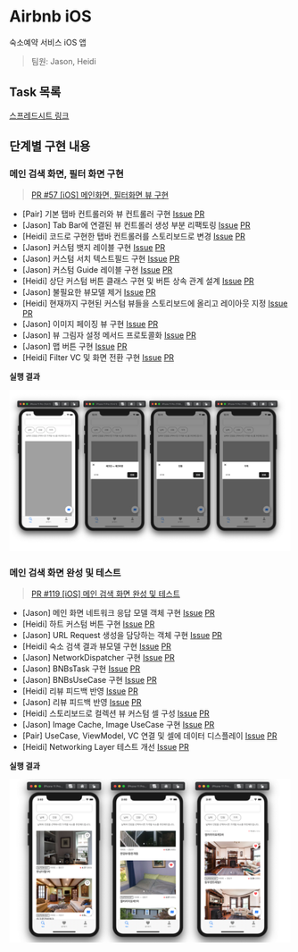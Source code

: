 # Airbnb iOS

숙소예약 서비스 iOS 앱

> 팀원: Jason, Heidi

## Task 목록

[스프레드시트 링크][spreadsheet]

## 단계별 구현 내용

### 메인 검색 화면, 필터 화면 구현

> [PR #57 [iOS] 메인화면, 필터화면 뷰 구현][pr57]

* [Pair] 기본 탭바 컨트롤러와 뷰 컨트롤러 구현 [Issue][issue3] [PR][pr4]
* [Jason] Tab Bar에 연결된 뷰 컨트롤러 생성 부분 리팩토링 [Issue][issue11] [PR][pr12]
* [Heidi] 코드로 구현한 탭바 컨트롤러를 스토리보드로 변경 [Issue][issue15] [PR][pr16]
* [Jason] 커스텀 뱃지 레이블 구현 [Issue][issue6] [PR][pr20]
* [Jason] 커스텀 서치 텍스트필드 구현 [Issue][issue7] [PR][pr22]
* [Jason] 커스텀 Guide 레이블 구현 [Issue][issue8] [PR][pr23]
* [Heidi] 상단 커스텀 버튼 클래스 구현 및 버튼 상속 관계 설계 [Issue][issue14] [PR][pr25]
* [Jason] 불필요한 뷰모델 제거 [Issue][issue27] [PR][pr28]
* [Heidi] 현재까지 구현된 커스텀 뷰들을 스토리보드에 올리고 레이아웃 지정 [Issue][issue30] [PR][pr35]
* [Jason] 이미지 페이징 뷰 구현 [Issue][issue5] [PR][pr37]
* [Jason] 뷰 그림자 설정 메서드 프로토콜화 [Issue][issue34] [PR][pr38]
* [Jason] 맵 버튼 구현 [Issue][issue40] [PR][pr46]
* [Heidi] Filter VC 및 화면 전환 구현 [Issue][issue49] [PR][pr56]

**실행 결과**

![result1](result1.png)

### 메인 검색 화면 완성 및 테스트

> [PR #119 [iOS] 메인 검색 화면 완성 및 테스트][pr119]

* [Jason] 메인 화면 네트워크 응답 모델 객체 구현 [Issue][issue43] [PR][pr53]
* [Heidi] 하트 커스텀 버튼 구현 [Issue][issue61] [PR][pr62]
* [Jason] URL Request 생성을 담당하는 객체 구현 [Issue][issue42] [PR][pr54]
* [Heidi] 숙소 검색 결과 뷰모델 구현 [Issue][issue71] [PR][pr74]
* [Jason] NetworkDispatcher 구현 [Issue][issue44] [PR][pr78]
* [Jason] BNBsTask 구현 [Issue][issue48] [PR][pr79]
* [Jason] BNBsUseCase 구현 [Issue][issue55] [PR][pr82]
* [Heidi] 리뷰 피드백 반영 [Issue][issue77] [PR][pr80]
* [Jason] 리뷰 피드백 반영 [Issue][issue83] [PR][pr85]
* [Heidi] 스토리보드로 컬렉션 뷰 커스텀 셀 구성 [Issue][issue70] [PR][pr87]
* [Jason] Image Cache, Image UseCase 구현 [Issue][issue86] [PR][pr93]
* [Pair] UseCase, ViewModel, VC 연결 및 셀에 데이터 디스플레이 [Issue][issue97] [PR][pr100]
* [Heidi] Networking Layer 테스트 개선 [Issue][issue107] [PR][pr118]

**실행 결과**

![result2](result2.png)


[spreadsheet]: https://docs.google.com/spreadsheets/d/1mEWSSgX4h4rGINgtG6D2y6Qk0B0QxjHbdrxlQimck3Y/edit?usp=sharing

[issue3]: https://github.com/codesquad-member-2020/airbnb-02/issues/3
[issue5]: https://github.com/codesquad-member-2020/airbnb-02/issues/5
[issue6]: https://github.com/codesquad-member-2020/airbnb-02/issues/6
[issue7]: https://github.com/codesquad-member-2020/airbnb-02/issues/7
[issue8]: https://github.com/codesquad-member-2020/airbnb-02/issues/8
[issue11]: https://github.com/codesquad-member-2020/airbnb-02/issues/11
[issue14]: https://github.com/codesquad-member-2020/airbnb-02/issues/14
[issue15]: https://github.com/codesquad-member-2020/airbnb-02/issues/15
[issue27]: https://github.com/codesquad-member-2020/airbnb-02/issues/27
[issue30]: https://github.com/codesquad-member-2020/airbnb-02/issues/30
[issue34]: https://github.com/codesquad-member-2020/airbnb-02/issues/34
[issue40]: https://github.com/codesquad-member-2020/airbnb-02/issues/40
[issue42]: https://github.com/codesquad-member-2020/airbnb-02/issues/42
[issue43]: https://github.com/codesquad-member-2020/airbnb-02/issues/43
[issue44]: https://github.com/codesquad-member-2020/airbnb-02/issues/44
[issue48]: https://github.com/codesquad-member-2020/airbnb-02/issues/48
[issue49]: https://github.com/codesquad-member-2020/airbnb-02/issues/49
[issue55]: https://github.com/codesquad-member-2020/airbnb-02/issues/55
[issue61]: https://github.com/codesquad-member-2020/airbnb-02/issues/61
[issue70]: https://github.com/codesquad-member-2020/airbnb-02/issues/70
[issue71]: https://github.com/codesquad-member-2020/airbnb-02/issues/71
[issue77]: https://github.com/codesquad-member-2020/airbnb-02/issues/77
[issue83]: https://github.com/codesquad-member-2020/airbnb-02/issues/83
[issue86]: https://github.com/codesquad-member-2020/airbnb-02/issues/86
[issue97]: https://github.com/codesquad-member-2020/airbnb-02/issues/97
[issue107]: https://github.com/codesquad-member-2020/airbnb-02/issues/107

[pr4]: https://github.com/codesquad-member-2020/airbnb-02/pull/4
[pr12]: https://github.com/codesquad-member-2020/airbnb-02/pull/12
[pr16]: https://github.com/codesquad-member-2020/airbnb-02/pull/16
[pr20]: https://github.com/codesquad-member-2020/airbnb-02/pull/20
[pr22]: https://github.com/codesquad-member-2020/airbnb-02/pull/22
[pr23]: https://github.com/codesquad-member-2020/airbnb-02/pull/23
[pr25]: https://github.com/codesquad-member-2020/airbnb-02/pull/25
[pr28]: https://github.com/codesquad-member-2020/airbnb-02/pull/28
[pr35]: https://github.com/codesquad-member-2020/airbnb-02/pull/35
[pr37]: https://github.com/codesquad-member-2020/airbnb-02/pull/37
[pr38]: https://github.com/codesquad-member-2020/airbnb-02/pull/38
[pr46]: https://github.com/codesquad-member-2020/airbnb-02/pull/46
[pr53]: https://github.com/codesquad-member-2020/airbnb-02/pull/53
[pr54]: https://github.com/codesquad-member-2020/airbnb-02/pull/54
[pr56]: https://github.com/codesquad-member-2020/airbnb-02/pull/56
[pr57]: https://github.com/codesquad-member-2020/airbnb-02/pull/57
[pr62]: https://github.com/codesquad-member-2020/airbnb-02/pull/62
[pr74]: https://github.com/codesquad-member-2020/airbnb-02/pull/74
[pr78]: https://github.com/codesquad-member-2020/airbnb-02/pull/78
[pr79]: https://github.com/codesquad-member-2020/airbnb-02/pull/79
[pr80]: https://github.com/codesquad-member-2020/airbnb-02/pull/80
[pr82]: https://github.com/codesquad-member-2020/airbnb-02/pull/82
[pr85]: https://github.com/codesquad-member-2020/airbnb-02/pull/85
[pr87]: https://github.com/codesquad-member-2020/airbnb-02/pull/87
[pr93]: https://github.com/codesquad-member-2020/airbnb-02/pull/93
[pr100]: https://github.com/codesquad-member-2020/airbnb-02/pull/100
[pr118]: https://github.com/codesquad-member-2020/airbnb-02/pull/118
[pr119]: https://github.com/codesquad-member-2020/airbnb-02/pull/119



